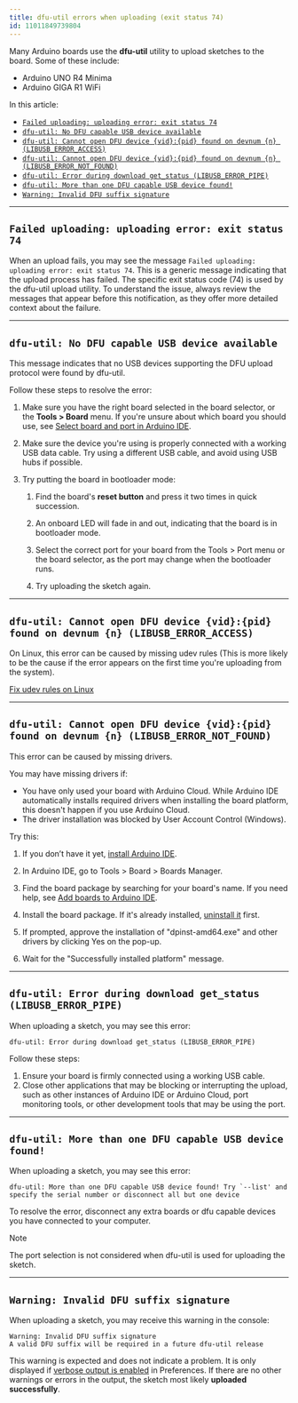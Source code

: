 ```yaml
---
title: dfu-util errors when uploading (exit status 74)
id: 11011849739804
---
```


Many Arduino boards use the **dfu-util** utility to upload sketches to the board. Some of these include:

* Arduino UNO R4 Minima
* Arduino GIGA R1 WiFi

In this article:

* [`Failed uploading: uploading error: exit status 74`](#exit-status-74)
* [`dfu-util: No DFU capable USB device available`](#no-dfu-capable-usb-device-available)
* [`dfu-util: Cannot open DFU device {vid}:{pid} found on devnum {n} (LIBUSB_ERROR_ACCESS)`](#libusb-error-access)
* [`dfu-util: Cannot open DFU device {vid}:{pid} found on devnum {n} (LIBUSB_ERROR_NOT_FOUND)`](#dfu-util-cannot-open-dfu-device-{vid}{pid}-found-on-devnum-{n}-libusberrornotfound)
* [`dfu-util: Error during download get_status (LIBUSB_ERROR_PIPE)`](#dfu-util-error-during-download-getstatus-libusberrorpipe)
* [`dfu-util: More than one DFU capable USB device found!`](#more-than-one-dfu-capable-usb-device)
* [`Warning: Invalid DFU suffix signature`](#invalid-dfu-suffix-signature)

---

<a id="exit-status-74"></a>

## `Failed uploading: uploading error: exit status 74`

When an upload fails, you may see the message `Failed uploading: uploading error: exit status 74`. This is a generic message indicating that the upload process has failed. The specific exit status code (74) is used by the dfu-util upload utility. To understand the issue, always review the messages that appear before this notification, as they offer more detailed context about the failure.

---

<a id="no-dfu-capable-usb-device-available"></a>

## `dfu-util: No DFU capable USB device available`

This message indicates that no USB devices supporting the DFU upload protocol were found by dfu-util.

Follow these steps to resolve the error:

1. Make sure you have the right board selected in the board selector, or the **Tools > Board** menu. If you're unsure about which board you should use, see [Select board and port in Arduino IDE](https://support.arduino.cc/hc/en-us/articles/4406856349970-Select-board-and-port-in-Arduino-IDE).

2. Make sure the device you're using is properly connected with a working USB data cable. Try using a different USB cable, and avoid using USB hubs if possible.

3. Try putting the board in bootloader mode:

   1. Find the board's **reset button** and press it two times in quick succession.

   2. An onboard LED will fade in and out, indicating that the board is in bootloader mode.

   3. Select the correct port for your board from the Tools > Port menu or the board selector, as the port may change when the bootloader runs.

   4. Try uploading the sketch again.

---

<a id="libusb-error-access"></a>

## `dfu-util: Cannot open DFU device {vid}:{pid} found on devnum {n} (LIBUSB_ERROR_ACCESS)`

On Linux, this error can be caused by missing udev rules (This is more likely to be the cause if the error appears on the first time you're uploading from the system).

<a class="link-chevron-right" href="https://support.arduino.cc/hc/en-us/articles/9005041052444-Fix-udev-rules-on-Linux">Fix udev rules on Linux</a>

---

<a id="dfu-util-cannot-open-dfu-device-{vid}{pid}-found-on-devnum-{n}-libusberrornotfound"></a>

## `dfu-util: Cannot open DFU device {vid}:{pid} found on devnum {n} (LIBUSB_ERROR_NOT_FOUND)`

This error can be caused by missing drivers.

You may have missing drivers if:

* You have only used your board with Arduino Cloud. While Arduino IDE automatically installs required drivers when installing the board platform, this doesn't happen if you use Arduino Cloud.
* The driver installation was blocked by User Account Control (Windows).

Try this:

1. If you don’t have it yet, [install Arduino IDE](https://support.arduino.cc/hc/en-us/articles/360019833020-Download-and-install-Arduino-IDE).

2. In Arduino IDE, go to Tools > Board > Boards Manager.

3. Find the board package by searching for your board's name. If you need help, see [
Add boards to Arduino IDE](https://support.arduino.cc/hc/en-us/articles/360016119519-Add-boards-to-Arduino-IDE).

4. Install the board package. If it's already installed, [uninstall it](https://support.arduino.cc/hc/en-us/articles/4407225360018-Uninstall-boards-from-Arduino-IDE) first.

5. If prompted, approve the installation of "dpinst-amd64.exe" and other drivers by clicking Yes on the pop-up.

6. Wait for the "Successfully installed platform" message.

<!-- https://forum.arduino.cc/t/error-no-dfu-capable-usb-device-available/1321727/3 -->

---

<a id="dfu-util-error-during-download-getstatus-libusberrorpipe"></a>

## `dfu-util: Error during download get_status (LIBUSB_ERROR_PIPE)`

When uploading a sketch, you may see this error:

```
dfu-util: Error during download get_status (LIBUSB_ERROR_PIPE)
```

Follow these steps:

1. Ensure your board is firmly connected using a working USB cable.
2. Close other applications that may be blocking or interrupting the upload, such as other instances of Arduino IDE or Arduino Cloud, port monitoring tools, or other development tools that may be using the port.

---

<a id="more-than-one-dfu-capable-usb-device"></a>

## `dfu-util: More than one DFU capable USB device found!`

When uploading a sketch, you may see this error:

```
dfu-util: More than one DFU capable USB device found! Try `--list' and specify the serial number or disconnect all but one device
```

To resolve the error, disconnect any extra boards or dfu capable devices you have connected to your computer.

> [!NOTE]
> The port selection is not considered when dfu-util is used for uploading the sketch.

---

<a id="invalid-dfu-suffix-signature"></a>

## `Warning: Invalid DFU suffix signature`

When uploading a sketch, you may receive this warning in the console:

```
Warning: Invalid DFU suffix signature
A valid DFU suffix will be required in a future dfu-util release
```

This warning is expected and does not indicate a problem. It is only displayed if [verbose output is enabled](https://support.arduino.cc/hc/en-us/articles/4407705216274) in Preferences. If there are no other warnings or errors in the output, the sketch most likely **uploaded successfully**.

<!-- markdownlint-disable-file HC001 -->
